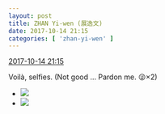 ```yaml
---
layout: post
title: ZHAN Yi-wen (展逸文)
date: 2017-10-14 21:15
categories: [ 'zhan-yi-wen' ]
---
```


<div class="weibo-info">
  <a href="http://weibo.com/6108090526/Fqnjjcmqu">2017-10-14 21:15</a>
</div>

Voilà, selfies. (Not good … Pardon me. :stuck_out_tongue_winking_eye:×2)

<!-- more -->

<ul class="weibo-pic-list-1">
  <li class="weibo-pic">
    <a href="http://wx1.sinaimg.cn/mw690/006FmVn8ly1fki34g8nj8j30qo0ziwmt.jpg"><img src="http://wx1.sinaimg.cn/thumb150/006FmVn8ly1fki34g8nj8j30qo0ziwmt.jpg" /></a>
  </li>
  <li class="weibo-pic">
    <a href="http://wx4.sinaimg.cn/mw690/006FmVn8ly1fki34ha3fcj30qo0zitgf.jpg"><img src="http://wx4.sinaimg.cn/thumb150/006FmVn8ly1fki34ha3fcj30qo0zitgf.jpg" /></a>
  </li>
</ul>
